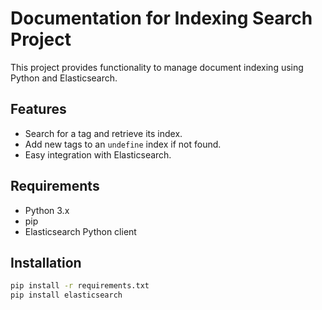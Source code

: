 # Documentation for Indexing Search Project

This project provides functionality to manage document indexing using Python and Elasticsearch.

## Features

- Search for a tag and retrieve its index.
- Add new tags to an `undefine` index if not found.
- Easy integration with Elasticsearch.

## Requirements

- Python 3.x
- pip
- Elasticsearch Python client

## Installation

```bash
pip install -r requirements.txt
pip install elasticsearch